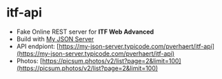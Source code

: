 # itf-api

- Fake Online REST server for **ITF Web Advanced**
- Build with [My JSON Server](https://my-json-server.typicode.com/)
- API endpiont: [https://my-json-server.typicode.com/pverhaert/itf-api](https://my-json-server.typicode.com/pverhaert/itf-api)
- Photos: [https://picsum.photos/v2/list?page=2&limit=100](https://picsum.photos/v2/list?page=2&limit=100)
